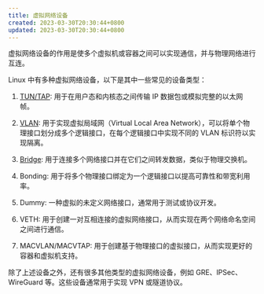 ```yaml
---
title: 虚拟网络设备
created: 2023-03-30T20:30:44+0800
updated: 2023-03-30T20:30:44+0800
---
```



虚拟网络设备的作用是使多个虚拟机或容器之间可以实现通信，并与物理网络进行互连。

Linux 中有多种虚拟网络设备，以下是其中一些常见的设备类型：

1. [TUN/TAP](./tun-tap.md): 用于在用户态和内核态之间传输 IP 数据包或模拟完整的以太网帧。

2. [VLAN](./vlan.md): 用于实现虚拟局域网（Virtual Local Area Network），可以将单个物理接口划分成多个逻辑接口，在每个逻辑接口中实现不同的 VLAN 标识符以实现隔离。

3. [Bridge](./bridge.md): 用于连接多个网络接口并在它们之间转发数据，类似于物理交换机。

4. Bonding: 用于将多个物理接口绑定为一个逻辑接口以提高可靠性和带宽利用率。

5. Dummy: 一种虚拟的未定义网络接口，通常用于测试或协议开发。

6. VETH: 用于创建一对互相连接的虚拟网络接口，从而实现在两个网络命名空间之间进行通信。

7. MACVLAN/MACVTAP: 用于创建基于物理接口的虚拟接口，从而实现更好的容器和虚拟机支持。

除了上述设备之外，还有很多其他类型的虚拟网络设备，例如 GRE、IPSec、WireGuard 等。这些设备通常用于实现 VPN 或隧道协议。
